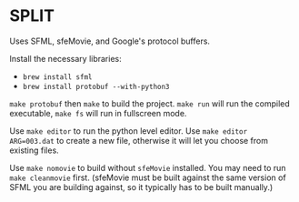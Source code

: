 SPLIT
============

Uses SFML, sfeMovie, and Google's protocol buffers.

Install the necessary libraries:

- `brew install sfml`
- `brew install protobuf --with-python3`


`make protobuf` then `make` to build the project.
`make run` will run the compiled executable, `make fs` will run in fullscreen
mode.

Use `make editor` to run the python level editor.
Use `make editor ARG=003.dat` to create a new file, otherwise it will
let you choose from existing files.

Use `make nomovie` to build without `sfeMovie` installed.
You may need to run `make cleanmovie` first.
(sfeMovie must be built against the same version of SFML you are
building against, so it typically has to be built manually.)
